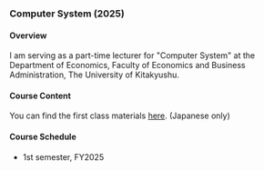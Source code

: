 ### Computer System (2025)

#### Overview
I am serving as a part-time lecturer for "Computer System" at the Department of Economics, Faculty of Economics and Business Administration, The University of Kitakyushu.

#### Course Content
You can find the first class materials [here](https://github.com/tomiokario/ComputerSystem2025/blob/main/%E7%AC%AC1%E5%9B%9E_%E6%83%85%E5%A0%B1%E7%A4%BE%E4%BC%9A_6%E6%9E%9A%E7%B5%84_web.pdf).
(Japanese only)

#### Course Schedule
- 1st semester, FY2025
